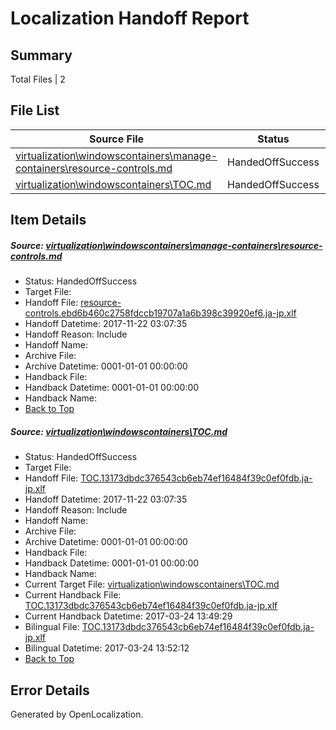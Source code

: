 # <a name='report-top'></a> Localization Handoff Report

## Summary
 Total Files | 2

## File List
 Source File | Status | Details 
 ----------- | ------ | ------- 
 [virtualization\windowscontainers\manage-containers\resource-controls.md](https://github.com/Microsoft/Virtualization-Documentation-Private/blob/4083a8b43296d687e21106af08f6ba17f0690bf8/virtualization/windowscontainers/manage-containers/resource-controls.md) | HandedOffSuccess | [Details](#7916b1b2216c78a7a1e39c7b7392637003ffcddf336)
 [virtualization\windowscontainers\TOC.md](https://github.com/Microsoft/Virtualization-Documentation-Private/blob/4083a8b43296d687e21106af08f6ba17f0690bf8/virtualization/windowscontainers/TOC.md) | HandedOffSuccess | [Details](#a5c1c908a5ea73b221e7cdd5f94c0df70139df42414)

## Item Details
##### <a name='7916b1b2216c78a7a1e39c7b7392637003ffcddf336'></a> Source: [virtualization\windowscontainers\manage-containers\resource-controls.md](https://github.com/Microsoft/Virtualization-Documentation-Private/blob/4083a8b43296d687e21106af08f6ba17f0690bf8/virtualization/windowscontainers/manage-containers/resource-controls.md)
* Status: HandedOffSuccess
* Target File: 
* Handoff File: [resource-controls.ebd6b460c2758fdccb19707a1a6b398c39920ef6.ja-jp.xlf](https://github.com/MicrosoftDocs/Virtualization-Documentation-Private.handoff/blob/bed151387706ee979df99b7a4b11f3027d0e9a79/ol-handoff/MicrosoftDocs/Virtualization-Documentation-Private.ja-jp/live/resource-controls.ebd6b460c2758fdccb19707a1a6b398c39920ef6.ja-jp.xlf)
* Handoff Datetime: 2017-11-22 03:07:35
* Handoff Reason: Include
* Handoff Name: 
* Archive File: 
* Archive Datetime: 0001-01-01 00:00:00
* Handback File: 
* Handback Datetime: 0001-01-01 00:00:00
* Handback Name: 
* [Back to Top](#report-top)

##### <a name='a5c1c908a5ea73b221e7cdd5f94c0df70139df42414'></a> Source: [virtualization\windowscontainers\TOC.md](https://github.com/Microsoft/Virtualization-Documentation-Private/blob/4083a8b43296d687e21106af08f6ba17f0690bf8/virtualization/windowscontainers/TOC.md)
* Status: HandedOffSuccess
* Target File: 
* Handoff File: [TOC.13173dbdc376543cb6eb74ef16484f39c0ef0fdb.ja-jp.xlf](https://github.com/MicrosoftDocs/Virtualization-Documentation-Private.handoff/blob/bed151387706ee979df99b7a4b11f3027d0e9a79/ol-handoff/MicrosoftDocs/Virtualization-Documentation-Private.ja-jp/live/TOC.13173dbdc376543cb6eb74ef16484f39c0ef0fdb.ja-jp.xlf)
* Handoff Datetime: 2017-11-22 03:07:35
* Handoff Reason: Include
* Handoff Name: 
* Archive File: 
* Archive Datetime: 0001-01-01 00:00:00
* Handback File: 
* Handback Datetime: 0001-01-01 00:00:00
* Handback Name: 
* Current Target File: [virtualization\windowscontainers\TOC.md](https://github.com/MicrosoftDocs/Virtualization-Documentation-Private.ja-jp/blob/91030ef0e75c0d62ca730a9927fb3c05707fb87f/virtualization/windowscontainers/TOC.md)
* Current Handback File: [TOC.13173dbdc376543cb6eb74ef16484f39c0ef0fdb.ja-jp.xlf](https://github.com/MicrosoftDocs/Virtualization-Documentation-Private.handback/blob/6969c74d9ea57e4b4be2660a95b860b9dc396fd6/ol-handback/Microsoft/Virtualization-Documentation-Private.ja-jp/live/TOC.13173dbdc376543cb6eb74ef16484f39c0ef0fdb.ja-jp.xlf)
* Current Handback Datetime: 2017-03-24 13:49:29
* Bilingual File: [TOC.13173dbdc376543cb6eb74ef16484f39c0ef0fdb.ja-jp.xlf](https://github.com/MicrosoftDocs/Virtualization-Documentation-Private.handback/blob/6969c74d9ea57e4b4be2660a95b860b9dc396fd6/ol-handback/Microsoft/Virtualization-Documentation-Private.ja-jp/live/TOC.13173dbdc376543cb6eb74ef16484f39c0ef0fdb.ja-jp.xlf)
* Bilingual Datetime: 2017-03-24 13:52:12
* [Back to Top](#report-top)


## Error Details

Generated by OpenLocalization.
